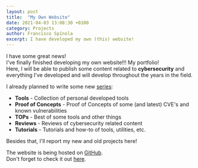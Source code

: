```yaml
---
layout: post
title:  "My Own Website"
date: 2021-04-03 13:08:30 +0100
category: Projects
author: Francisco Spínola
excerpt: I have developed my own (this) website!
---
```

I have some great news!  
I've finally finished developing my own website!!! My portfolio!  
Here, I will be able to publish some content related to **cybersecurity** and everything I've developed and will develop throughout the years in the field.

I already planned to write some new [series](https://fssecur3.github.io/series/ "Series"):

+ **Tools** - Collection of personal developed tools
+ **Proof of Concepts** - Proof of Concepts of some (and latest) CVE's and known vulnerabilities
+ **TOPs** - Best of some tools and other things
+ **Reviews** - Reviews of cybersecurity related content
+ **Tutorials** - Tutorials and how-to of tools, utilities, etc.

Besides that, I'll report my new and old projects here!

The website is being hosted on [GitHub](https://github.com/fssecur3/fssecur3.github.io "Source code").  
Don't forget to check it out [here](https://fssecur3.github.io/ "Francisco Spínola's Portfolio").
